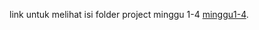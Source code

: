 link untuk melihat isi folder project minggu 1-4
[minggu1-4](https://github.com/fransiskalidya/my-app).
